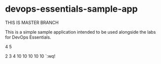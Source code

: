 # devops-essentials-sample-app
THIS IS MASTER BRANCH




This is a simple sample application intended to be used alongside the labs for DevOps Essentials.

4
5

2
3
4
10
10
10
10
10
`:wq!

